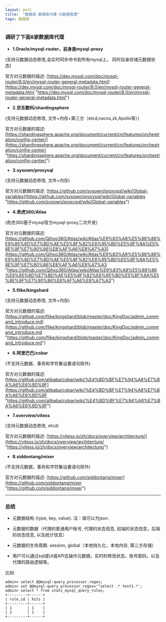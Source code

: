 ```yaml
---
layout: post
title:  "数据库-数据库代理-元数据管理"
tags: 数据库
---
```


### 调研了下面8家数据库代理

- **1.Oracle/mysql-router，前身是mysql-proxy** 

(支持元数据动态修改,会实时同步命令到所有mysql上， 同时自身存储元数据状态)

官方对元数据的描述: [https://dev.mysql.com/doc/mysql-router/8.0/en/mysql-router-general-metadata.html](https://dev.mysql.com/doc/mysql-router/8.0/en/mysql-router-general-metadata.html "https://dev.mysql.com/doc/mysql-router/8.0/en/mysql-router-general-metadata.html")

- **2.京东数科/shardingsphere** 

(支持元数据动态修改, 文件+内存+第三方（etcd,nacos,zk,Apollo等）)
    
官方对元数据的描述: [https://shardingsphere.apache.org/document/current/cn/features/orchestration/config-center/](https://shardingsphere.apache.org/document/current/cn/features/orchestration/config-center/ "https://shardingsphere.apache.org/document/current/cn/features/orchestration/config-center/")

- **3.sysown/proxysql** 

(支持元数据动态修改, 文件+内存)
    
官方对元数据的描述: [https://github.com/sysown/proxysql/wiki/Global-variables](https://github.com/sysown/proxysql/wiki/Global-variables "https://github.com/sysown/proxysql/wiki/Global-variables")

- **4.奇虎360/Atlas** 

(奇虎360基于mysql官方mysql-proxy二次开发)

官方对元数据的描述: [https://github.com/Qihoo360/Atlas/wiki/Atlas%E9%83%A8%E5%88%86%E9%85%8D%E7%BD%AE%E5%8F%82%E6%95%B0%E5%8F%8A%E5%8E%9F%E7%90%86%E8%AF%A6%E8%A7%A3](https://github.com/Qihoo360/Atlas/wiki/Atlas%E9%83%A8%E5%88%86%E9%85%8D%E7%BD%AE%E5%8F%82%E6%95%B0%E5%8F%8A%E5%8E%9F%E7%90%86%E8%AF%A6%E8%A7%A3 "https://github.com/Qihoo360/Atlas/wiki/Atlas%E9%83%A8%E5%88%86%E9%85%8D%E7%BD%AE%E5%8F%82%E6%95%B0%E5%8F%8A%E5%8E%9F%E7%90%86%E8%AF%A6%E8%A7%A3")

- **5.flike/kingshard** 

(支持元数据动态修改, 文件+内存)

官方对元数据的描述: [https://github.com/flike/kingshard/blob/master/doc/KingDoc/admin_command_introduce.md](https://github.com/flike/kingshard/blob/master/doc/KingDoc/admin_command_introduce.md "https://github.com/flike/kingshard/blob/master/doc/KingDoc/admin_command_introduce.md")

- **6.阿里巴巴/cobar** 

(不支持元数据，事务和字符集设置语句除外)

官方对元数据的描述: [https://github.com/alibaba/cobar/wiki/%E4%BD%BF%E7%94%A8%E7%BA%A6%E6%9D%9F](https://github.com/alibaba/cobar/wiki/%E4%BD%BF%E7%94%A8%E7%BA%A6%E6%9D%9F "https://github.com/alibaba/cobar/wiki/%E4%BD%BF%E7%94%A8%E7%BA%A6%E6%9D%9F")

- **7.overview/vitess** 

(支持元数据动态修改, etcd)

官方对元数据的描述: [https://vitess.io/zh/docs/overview/architecture/](https://vitess.io/zh/docs/overview/architecture/ "https://vitess.io/zh/docs/overview/architecture/")

- **8.siddontang/mixer** 

(不支持元数据，事务和字符集设置语句除外)

官方对元数据的描述: [https://github.com/siddontang/mixer](https://github.com/siddontang/mixer "https://github.com/siddontang/mixer")

 ---

### 总结

- 元数据结构 {type, key, value}. 注：值可以为json.

- 元数据的数据（代理的普通用户账号, 代理的状态信息, 前端的状态信息，后端的状态信息, 以及统计信息）

- 元数据的生命周期. session, global（本地持久化，本地内存, 第三方存储）

- 用户可以通过sql或UI或API去操作元数据，实时的修改状态，账号密码，以及代理的路由逻辑等。 

比如:
    
    admin> select @@mysql-query_processor_regex; 
    admin> set @@mysql-query_processor_regex='^select .* test1.*';
    admin> select * from stats_mysql_query_rules;
    +---------+------+
    | rule_id | hits |
    +---------+------+
    | 1       | 1    |
    | 2       | 1    |
    +---------+------+
